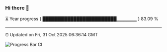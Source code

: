 ### Hi there 👋

⏳ Year progress { ████████████████████████▁▁▁▁▁▁ } 83.09 %

---

⏰ Updated on Fri, 31 Oct 2025 06:36:14 GMT

![Progress Bar CI](https://github.com/ZhaoGui/ZhaoGui/workflows/Progress%20Bar%20CI/badge.svg)
